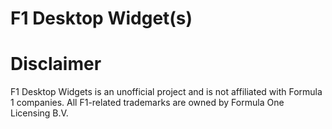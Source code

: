 # F1 Desktop Widget(s)




# Disclaimer
F1 Desktop Widgets is an unofficial project and is not affiliated with Formula 1 companies. All F1-related trademarks are owned by Formula One Licensing B.V.